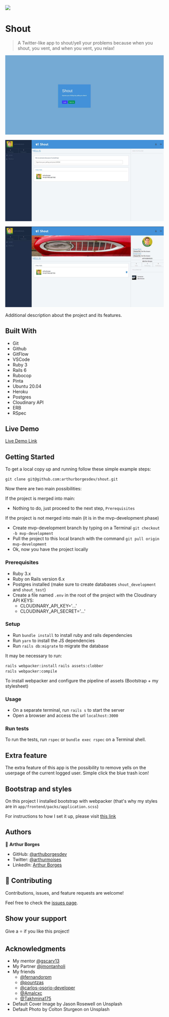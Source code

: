 ![](https://img.shields.io/badge/Microverse-blueviolet)

# Shout

> A Twitter-like app to shout/yell your problems because when you shout, you vent, and when you vent, you relax!

![Login screen](./login_img.jpg)

![Homepage screen](./homepage_img.jpg)

![User screen](./user_img.jpg)

Additional description about the project and its features.

## Built With

- Git
- Github
- GitFlow
- VSCode
- Ruby 3
- Rails 6
- Rubocop
- Pinta
- Ubuntu 20.04
- Heroku 
- Postgres
- Cloudinary API
- ERB
- RSpec


## Live Demo

[Live Demo Link](https://afternoon-falls-84906.herokuapp.com/)


## Getting Started

To get a local copy up and running follow these simple example steps: 

`git clone git@github.com:arthurborgesdev/shout.git`

Now there are two main possibilities:

If the project is merged into main:

- Nothing to do, just proceed to the next step, `Prerequisites`

If the project is not merged into main (it is in the mvp-development phase)

- Create mvp-development branch by typing on a Terminal `git checkout -b mvp-development`
- Pull the project to this local branch with the command `git pull origin mvp-development` 
- Ok, now you have the project locally

### Prerequisites

- Ruby 3.x
- Ruby on Rails version 6.x
- Postgres installed (make sure to create databases `shout_development` and `shout_test`)
- Create a file named `.env` in the root of the project with the Cloudinary API KEYS:
  - CLOUDINARY_API_KEY='...'
  - CLOUDINARY_API_SECRET='...'

### Setup

- Run `bundle install` to install ruby and rails dependencies
- Run `yarn` to install the JS dependencies
- Run `rails db:migrate` to migrate the database

It may be necessary to run:

`rails webpacker:install`
`rails assets:clobber`  
`rails webpacker:compile`

To install webpacker and configure the pipeline of assets (Bootstrap + my stylesheet)   

### Usage

- On a separate terminal, run `rails s` to start the server
- Open a browser and access the url `localhost:3000`

### Run tests

To run the tests, run `rspec` or `bundle exec rspec` on a Terminal shell.

## Extra feature

The extra feature of this app is the possibility to remove yells on the userpage of the current logged user. Simple click the blue trash icon!

## Bootstrap and styles

On this project I installed bootstrap with webpacker (that's why my styles are in `app/frontend/packs/application.scss`)

For instructions to how I set it up, please visit [this link](https://bootrails.com/blog/rails-bootstrap-tutorial)


## Authors

👤 **Arthur Borges**

- GitHub: [@arthuborgesdev](https://github.com/arthurborgesdev)
- Twitter: [@arthurmoises](https://twitter.com/arthurmoises)
- LinkedIn: [Arthur Borges](https://linkedin.com/in/arthurmoises)

## 🤝 Contributing

Contributions, issues, and feature requests are welcome!

Feel free to check the [issues page](https://github.com/arthurborgesdev/shout/issues).

## Show your support

Give a ⭐️ if you like this project!

## Acknowledgments

- My mentor [@gscarv13](https://github.com/gscarv13)
- My Partner [@jmontanholi](https://github.com/jmontanholi)
- My friends
  - [@fernandorpm](https://github.com/fernandorpm)
  - [@pountzas](https://github.com/pountzas)
  - [@carlos-osorio-developer](https://github.com/carlos-osorio-developer)
  - [@Amalcxc](https://github.com/Amalcxc)
  - [@Takhmina175](https://github.com/Takhmina175)
- Default Cover Image by Jason Rosewell on Unsplash 
- Default Photo by Colton Sturgeon on Unsplash


  
